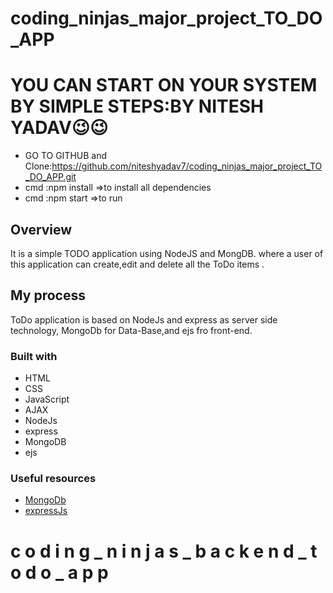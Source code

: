 # coding_ninjas_major_project_TO_DO_APP

# YOU CAN START ON YOUR SYSTEM BY SIMPLE STEPS:BY NITESH YADAV😉😉
* GO TO GITHUB and Clone:https://github.com/niteshyadav7/coding_ninjas_major_project_TO_DO_APP.git
* cmd :npm install =>to install all dependencies
* cmd :npm start =>to run 

## Overview

It is a simple TODO application using NodeJS and MongDB. where a user of this application can create,edit and delete all the ToDo items .

## My process

ToDo application is based on NodeJs and express as server side technology, MongoDb for Data-Base,and ejs fro front-end.

### Built with

- HTML
- CSS
- JavaScript
- AJAX
- NodeJs
- express
- MongoDB
- ejs

### Useful resources

- [MongoDb](https://mongoosejs.com/)
- [expressJs](https://expressjs.com/)

# c o d i n g _ n i n j a s _ b a c k e n d _ t o d o _ a p p
